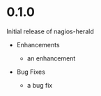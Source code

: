 # 0.1.0

Initial release of nagios-herald

* Enhancements
  * an enhancement

* Bug Fixes
  * a bug fix
